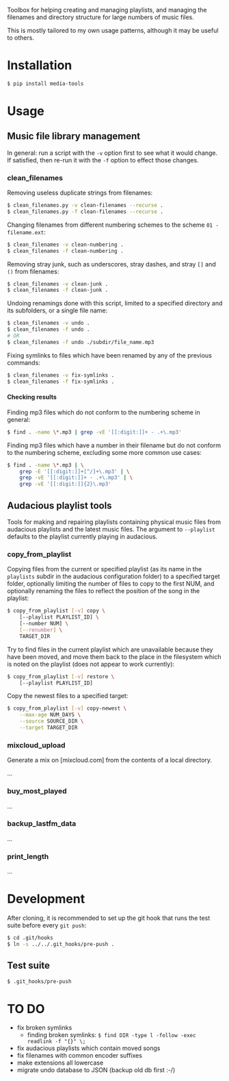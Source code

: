 Toolbox for helping creating and managing playlists, and managing the filenames and directory
structure for large numbers of music files. 

This is mostly tailored to my own usage patterns, although it may be useful to others. 

# Installation

```bash
$ pip install media-tools
```

# Usage

## Music file library management

In general: run a script with the `-v` option first to see what it would change. If 
satisfied, then re-run it with the `-f` option to effect those changes.

### clean_filenames

Removing useless duplicate strings from filenames:
```bash
$ clean_filenames.py -v clean-filenames --recurse .
$ clean_filenames.py -f clean-filenames --recurse .
```
Changing filenames from different numbering schemes to the scheme `01 - filename.ext`:
```bash
$ clean_filenames -v clean-numbering .
$ clean_filenames -f clean-numbering .
``` 
Removing stray junk, such as underscores, stray dashes, and stray `[]` and `()` from
filenames:
```bash
$ clean_filenames -v clean-junk .
$ clean_filenames -f clean-junk .
```
Undoing renamings done with this script, limited to a specified directory and its subfolders,
or a single file name:
```bash
$ clean_filenames -v undo .
$ clean_filenames -f undo .
# OR
$ clean_filenames -f undo ./subdir/file_name.mp3
```
Fixing symlinks to files which have been renamed by any of the previous commands:
```bash
$ clean_filenames -v fix-symlinks .
$ clean_filenames -f fix-symlinks .
```

#### Checking results

Finding mp3 files which do not conform to the numbering scheme in general:
```bash
$ find . -name \*.mp3 | grep -vE '[[:digit:]]+ - .+\.mp3'
```
Finding mp3 files which have a number in their filename but do not conform to the numbering scheme,
excluding some more common use cases:
```bash
$ find . -name \*.mp3 | \
    grep -E '[[:digit:]]+[^/]+\.mp3' | \
    grep -vE '[[:digit:]]+ - .+\.mp3' | \
    grep -vE '[[:digit:]]{2}\.mp3'
```

## Audacious playlist tools

Tools for making and repairing playlists containing physical music files from audacious playlists
and the latest music files. The argument to `--playlist` defaults to the playlist currently playing 
in audacious.

### copy_from_playlist
Copying files from the current or specified playlist (as its name in the `playlists` subdir in the 
audacious configuration folder) to a specified target folder, optionally limiting the number of 
files to copy to the first NUM, and optionally renaming the files to reflect the position of the
song in the playlist:
```bash
$ copy_from_playlist [-v] copy \
    [--playlist PLAYLIST_ID] \
    [--number NUM] \
    [--renumber] \
    TARGET_DIR
```
Try to find files in the current playlist which are unavailable because they have been moved, and
move them back to the place in the filesystem which is noted on the playlist (does not appear to 
work currently):
```bash
$ copy_from_playlist [-v] restore \
    [--playlist PLAYLIST_ID]
```
Copy the newest files to a specified target:
```bash
$ copy_from_playlist [-v] copy-newest \
    --max-age NUM_DAYS \
    --source SOURCE_DIR \
    --target TARGET_DIR
```

### mixcloud_upload

Generate a mix on [mixcloud.com] from the contents of a local directory.

...

### buy_most_played

...

### backup_lastfm_data

...

### print_length

...

# Development

After cloning, it is recommended to set up the git hook that runs the test suite before every 
`git push`:
```bash
$ cd .git/hooks
$ ln -s ../../.git_hooks/pre-push .
```

## Test suite

```bash
$ .git_hooks/pre-push
```

# TO DO

* fix broken symlinks
  * finding broken symlinks: `$ find DIR -type l -follow -exec readlink -f "{}" \;`
* fix audacious playlists which contain moved songs
* fix filenames with common encoder suffixes
* make extensions all lowercase
* migrate undo database to JSON (backup old db first :-/)
